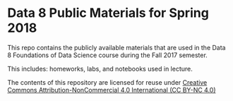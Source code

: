 Data 8 Public Materials for Spring 2018
=======

This repo contains the publicly available materials that are used in the Data 8
Foundations of Data Science course during the Fall 2017 semester.

This includes: homeworks, labs, and notebooks used in lecture.

The contents of this repository are licensed for reuse under [Creative Commons Attribution-NonCommercial 4.0 International (CC BY-NC 4.0)](http://creativecommons.org/licenses/by-nc/4.0/)

